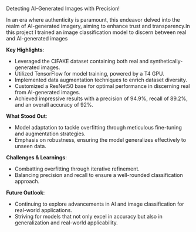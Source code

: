 

Detecting AI-Generated Images with Precision!

In an era where authenticity is paramount, this endeavor delved into the realm of AI-generated imagery, aiming to enhance trust and transparency.In this project I trained an image classification model to discern between real and AI-generated images

**Key Highlights**:
- Leveraged the CIFAKE dataset containing both real and synthetically-generated images.
- Utilized TensorFlow for model training, powered by a T4 GPU.
- Implemented data augmentation techniques to enrich dataset diversity.
- Customized a ResNet50 base for optimal performance in discerning real from AI-generated images.
- Achieved impressive results with a precision of 94.9%, recall of 89.2%, and an overall accuracy of 92%.

**What Stood Out**:
- Model adaptation to tackle overfitting through meticulous fine-tuning and augmentation strategies.
- Emphasis on robustness, ensuring the model generalizes effectively to unseen data.

**Challenges & Learnings**:
- Combatting overfitting through iterative refinement.
- Balancing precision and recall to ensure a well-rounded classification approach.

 **Future Outlook**:
- Continuing to explore advancements in AI and image classification for real-world applications.
- Striving for models that not only excel in accuracy but also in generalization and real-world applicability.
